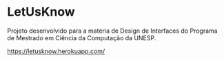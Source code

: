 # LetUsKnow

Projeto desenvolvido para a matéria de Design de Interfaces do Programa de Mestrado em Ciência da Computação da UNESP.

https://letusknow.herokuapp.com/
